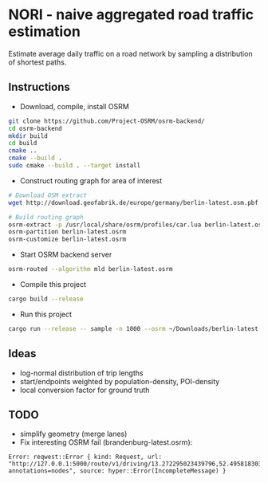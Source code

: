 NORI - naive aggregated road traffic estimation
===============================================

Estimate average daily traffic on a road network by sampling a distribution of shortest paths.


## Instructions

* Download, compile, install OSRM

```bash
git clone https://github.com/Project-OSRM/osrm-backend/
cd osrm-backend
mkdir build
cd build
cmake ..
cmake --build .
sudo cmake --build . --target install
```

* Construct routing graph for area of interest

```bash
# Download OSM extract
wget http://download.geofabrik.de/europe/germany/berlin-latest.osm.pbf

# Build routing graph
osrm-extract -p /usr/local/share/osrm/profiles/car.lua berlin-latest.osm.pbf
osrm-partition berlin-latest.osrm
osrm-customize berlin-latest.osrm
```

* Start OSRM backend server

```bash
osrm-routed --algorithm mld berlin-latest.osrm
```

* Compile this project

```bash
cargo build --release
```

* Run this project

```bash
cargo run --release -- sample -n 1000 --osrm ~/Downloads/berlin-latest.osrm --geojson output/berlin.geojson --routes output/berlin.routes --uniform2d 13.2392 52.4422 13.5125 52.5738
```


## Ideas

* log-normal distribution of trip lengths
* start/endpoints weighted by population-density, POI-density
* local conversion factor for ground truth


## TODO

* simplify geometry (merge lanes)
* Fix interesting OSRM fail (brandenburg-latest.osrm):

```
Error: reqwest::Error { kind: Request, url: "http://127.0.0.1:5000/route/v1/driving/13.272295023439796,52.49581830313898;13.383933517069835,52.54885321672839?annotations=nodes", source: hyper::Error(IncompleteMessage) }
```
